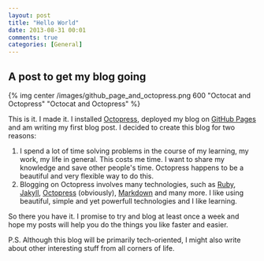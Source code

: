 ```yaml
---
layout: post
title: "Hello World"
date: 2013-08-31 00:01
comments: true
categories: [General] 
---
```


## A post to get my blog going

{% img center /images/github_page_and_octopress.png 600 "Octocat and Octopress" "Octocat and Octopress" %}

This is it. I made it. I installed [Octopress](http://octopress.org/), deployed my blog on [GitHub Pages](http://pages.github.com/) and am writing my first blog post. I decided to create this blog for two reasons:

1. I spend a lot of time solving problems in the course of my learning, my work, my life in general. This costs me time. I want to share my knowledge and save other people's time. Octopress happens to be a beautiful and very flexible way to do this.
2. Blogging on Octopress involves many technologies, such as [Ruby](https://www.ruby-lang.org/en/), [Jakyll](http://jekyllrb.com/), [Octopress](http://octopress.org/) (obviously), [Markdown](http://daringfireball.net/projects/markdown/) and many more. I like using beautiful, simple and yet powerfull technologies and I like learning.

So there you have it. I promise to try and blog at least once a week and hope my posts will help you do the things you like faster and easier.

P.S. Although this blog will be primarily tech-oriented, I might also write about other interesting stuff from all corners of life.